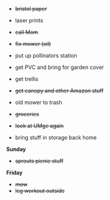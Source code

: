 * ~~bristol paper~~
* laser prints
* ~~call Mom~~
* ~~fix mower (oil)~~
* put up pollinators station

* get PVC and bring for garden cover
* get trellis
* ~~get canopy and other Amazon stuff~~
* old mower to trash 
* ~~groceries~~
* ~~look at UMgc again~~
* bring stuff in storage back home

**Sunday**

* ~~sprouts picnic stuff~~

**Friday**

* ~~mow~~
* ~~leg workout outside~~